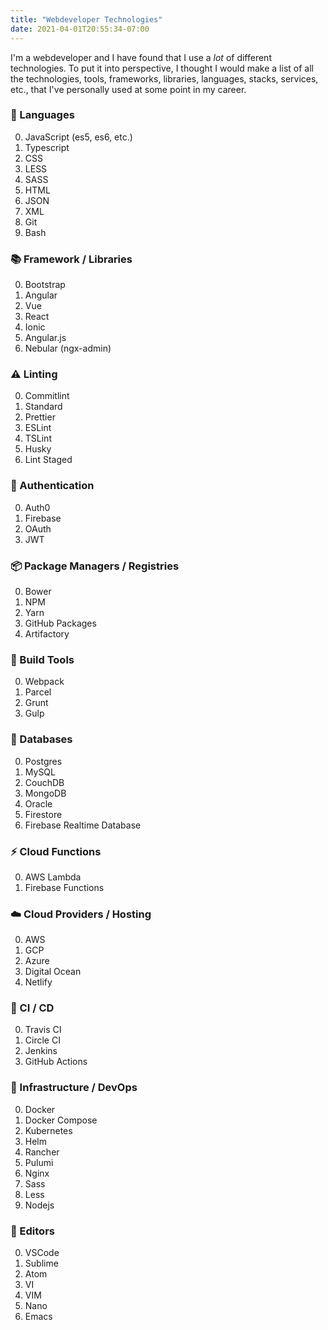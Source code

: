 ```yaml
---
title: "Webdeveloper Technologies"
date: 2021-04-01T20:55:34-07:00
---
```


I'm a webdeveloper and I have found that I use a _lot_ of different technologies. To put it into perspective, I thought I would make a list of all the technologies, tools, frameworks, libraries, languages, stacks, services, etc., that I've personally used at some point in my career.

### 🔣 Languages

0. JavaScript (es5, es6, etc.)
1. Typescript
2. CSS
3. LESS
4. SASS
5. HTML
6. JSON
7. XML
8. Git
9. Bash

### 📚 Framework / Libraries

0. Bootstrap
1. Angular
2. Vue
3. React
4. Ionic
5. Angular.js
6. Nebular (ngx-admin)

### ⚠️ Linting

0. Commitlint
1. Standard
2. Prettier
3. ESLint
4. TSLint
5. Husky
6. Lint Staged

### 🔑 Authentication

0. Auth0
1. Firebase
2. OAuth
3. JWT

### 📦 Package Managers / Registries

0. Bower
1. NPM
2. Yarn
3. GitHub Packages
4. Artifactory

### 🔨 Build Tools

0. Webpack
1. Parcel
2. Grunt
3. Gulp

### 🧾 Databases

0. Postgres
1. MySQL
2. CouchDB
3. MongoDB
4. Oracle
5. Firestore
6. Firebase Realtime Database

### ⚡ Cloud Functions

0. AWS Lambda
1. Firebase Functions

### ☁️ Cloud Providers / Hosting

0. AWS
1. GCP
2. Azure
3. Digital Ocean
4. Netlify

### 🔄 CI / CD

0. Travis CI
1. Circle CI
1. Jenkins
1. GitHub Actions

### 🚀 Infrastructure / DevOps

0. Docker
1. Docker Compose
2. Kubernetes
3. Helm
4. Rancher
5. Pulumi
6. Nginx
7. Sass
8. Less
9. Nodejs

### 📝 Editors

0. VSCode
1. Sublime
2. Atom
3. VI
4. VIM
5. Nano
6. Emacs
